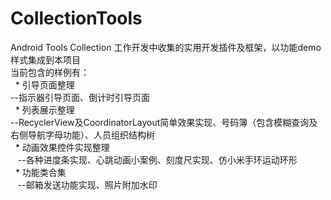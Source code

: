 # CollectionTools
Android Tools Collection
工作开发中收集的实用开发插件及框架，以功能demo样式集成到本项目 <br>
当前包含的样例有：<br>
   * 引导页面整理<br>
    --指示器引导页面、倒计时引导页面<br>
   * 列表展示整理<br>
    --RecyclerView及CoordinatorLayout简单效果实现、号码簿（包含模糊查询及右侧导航字母功能）、人员组织结构树<br>
   * 动画效果控件实现整理<br>
    --各种进度条实现、心跳动画小案例、刻度尺实现、仿小米手环运动环形<br>
   * 功能类合集<br>
    --邮箱发送功能实现、照片附加水印<br>

